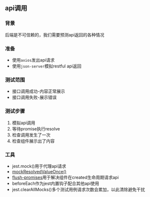 ## api调用

### 背景

后端是不可信赖的，我们需要预测api返回的各种情况

### 准备

- 使用`axios`发出api请求
- 使用`json-server`模拟restful api返回

### 测试范围

- 接口调用成功-内容正常展示
- 接口调用失败-展示错误

### 测试步骤

1. 模拟api调用
2. 等待promise执行resolve
3. 检查调用发生了一次
4. 检查组件展示出了内容

### 工具

- jest.mock()用于代理api请求
- [mockResolvedValueOnce()](https://jestjs.io/docs/en/mock-function-api.html#mockfnmockresolvedvalueoncevalue)
- [flush-promises](https://www.npmjs.com/package/flush-promises)用于解决组件在created生命周期请求api
- beforeEach作为jest内置钩子配合其他api使用
- jest.clearAllMocks()多个测试用例请求次数会累加，以此清除避免干扰